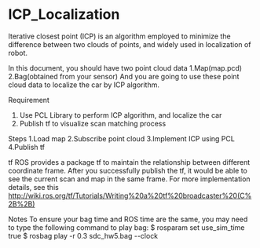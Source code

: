 # ICP_Localization
Iterative closest point (ICP) is an algorithm employed to minimize the difference between two clouds of points, and widely used in localization of robot.

In this document, you should have two point cloud data
1.Map(map.pcd)
2.Bag(obtained from your sensor)
And you are going to use these point cloud data to localize the car by ICP algorithm.

Requirement
1. Use PCL Library to perform ICP algorithm, and localize the car
2. Publish tf to visualize scan matching process

Steps
1.Load map 2.Subscribe point cloud 3.Implement ICP using PCL 4.Publish tf

tf
ROS provides a package tf to maintain the relationship between different coordinate frame. After you successfully publish the tf, it would be able to see the current scan and map in the same frame.
For more implementation details, see this
http://wiki.ros.org/tf/Tutorials/Writing%20a%20tf%20broadcaster%20(C%2B%2B)

Notes
To ensure your bag time and ROS time are the same, you may need to type the following command to play bag:
$ rosparam set use_sim_time true
$ rosbag play -r 0.3 sdc_hw5.bag --clock



